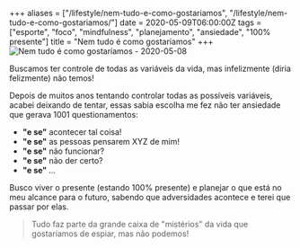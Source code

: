 +++
aliases = ["/lifestyle/nem-tudo-e-como-gostariamos", "/lifestyle/nem-tudo-e-como-gostariamos/"]
date = 2020-05-09T06:00:00Z
tags = ["esporte", "foco", "mindfulness", "planejamento", "ansiedade", "100% presente"]
title = "Nem tudo é como gostaríamos"
+++
![Nem tudo é como gostaríamos - 2020-05-08](https://scontent-lga3-1.cdninstagram.com/v/t51.2885-15/e35/p1080x1080/96000122_527635767912048_3757347483643174151_n.jpg?_nc_ht=scontent-lga3-1.cdninstagram.com&_nc_cat=100&_nc_ohc=FL0t1Bh6exYAX9Sjw4G&oh=99cafe90dd9746eb01779425796dd930&oe=5EE0FB74&dl=1)

Buscamos ter controle de todas as variáveis da vida, mas infelizmente (diria felizmente) não temos!

Depois de muitos anos tentando controlar todas as possíveis variáveis, acabei deixando de tentar, essas sabia escolha me fez não ter ansiedade que gerava 1001 questionamentos:

- **"e se"** acontecer tal coisa!
- **"e se"** as pessoas pensarem XYZ de mim!
- **"e se"** não funcionar?
- **"e se"** não der certo?
- **"e se"** _..._

Busco viver o presente (estando 100% presente) e planejar o que está no meu alcance para o futuro, sabendo que adversidades acontece e terei que passar por elas.

> Tudo faz parte da grande caixa de "mistérios" da vida que gostaríamos de espiar, mas não podemos!
